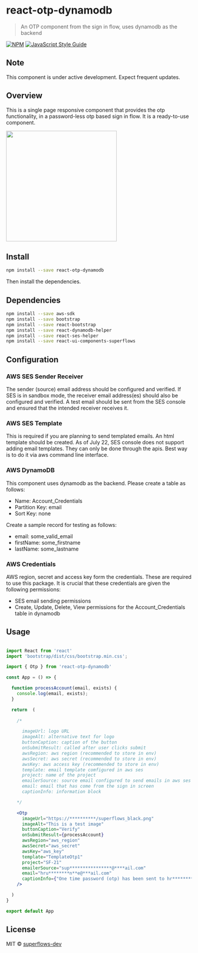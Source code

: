 # react-otp-dynamodb

> An OTP component from the sign in flow, uses dynamodb as the backend

[![NPM](https://img.shields.io/npm/v/react-otp-dynamodb.svg)](https://www.npmjs.com/package/react-otp-dynamodb) [![JavaScript Style Guide](https://img.shields.io/badge/code_style-standard-brightgreen.svg)](https://standardjs.com)

## Note

This component is under active development. Expect frequent updates.

## Overview

This is a single page responsive component that provides the otp functionality, in a password-less otp based sign in flow. It is a ready-to-use component.

<img width="300" src="https://user-images.githubusercontent.com/108924653/179774995-4cafeafc-b6ed-490b-815e-c3af2dea60aa.png">

## Install

```bash
npm install --save react-otp-dynamodb
```
Then install the dependencies.

## Dependencies

```bash
npm install --save aws-sdk
npm install --save bootstrap
npm install --save react-bootstrap
npm install --save react-dynamodb-helper
npm install --save react-ses-helper
npm install --save react-ui-components-superflows
```

## Configuration

### AWS SES Sender Receiver

The sender (source) email address should be configured and verified. If SES is in sandbox mode, the receiver email address(es) should also be configured and verified. A test email should be sent from the SES console and ensured that the intended receiver receives it.

### AWS SES Template

This is required if you are planning to send templated emails. An html template should be created. As of July 22, SES console does not support adding email templates. They can only be done through the apis. Best way is to do it via aws command line interface.

### AWS DynamoDB

This component uses dynamodb as the backend. Please create a table as follows:

- Name: Account_Credentials
- Partition Key: email
- Sort Key: none

Create a sample record for testing as follows:
- email: some_valid_email
- firstName: some_firstname
- lastName: some_lastname

### AWS Credentials

AWS region, secret and access key form the credentials. These are required to use this package. It is crucial that these credentials are given the following permissions: 
- SES email sending permissions
- Create, Update, Delete, View permissions for the Account_Credentials table in dynamodb

## Usage

```jsx

import React from 'react'
import 'bootstrap/dist/css/bootstrap.min.css';

import { Otp } from 'react-otp-dynamodb'

const App = () => {

  function processAccount(email, exists) {
    console.log(email, exists);
  }

  return  (
  
    /*

      imageUrl: logo URL
      imageAlt: alternative text for logo
      buttonCaption: caption of the button
      onSubmitResult: called after user clicks submit
      awsRegion: aws region (recommended to store in env)
      awsSecret: aws secret (recommended to store in env)
      awsKey: aws access key (recommended to store in env)
      template: email template comfigured in aws ses
      project: name of the project
      emailerSource: source email configured to send emails in aws ses
      email: email that has come from the sign in screen
      captionInfo: information block

    */

    <Otp  
      imageUrl="https://**********/superflows_black.png" 
      imageAlt="This is a test image"
      buttonCaption="Verify"
      onSubmitResult={processAccount}
      awsRegion="aws_region"
      awsSecret="aws_secret"
      awsKey="aws_key"
      template="TemplateOtp1"
      project="SF-21"
      emailerSource="sup****************@****ail.com"
      email="hru********n**e@***ail.com"
      captionInfo={"One time password (otp) has been sent to hr********@**il.com"}
    />

  )
}

export default App


```

## License

MIT © [superflows-dev](https://github.com/superflows-dev)

